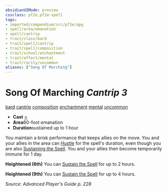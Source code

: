 ```yaml
---
obsidianUIMode: preview
cssclass: pf2e,pf2e-spell
tags:
- imported/compendium/src/pf2e/apg
- spell/area/emanation
- spell/cantrip
- trait/class/bard
- trait/spell/cantrip
- trait/spell/composition
- trait/school/enchantment
- trait/effect/mental
- trait/rarity/uncommon
aliases: ["Song Of Marching"]
---
```

# Song Of Marching *Cantrip 3*   
[bard](rules/traits/bard.md)  [cantrip](cantrip.md)  [composition](composition.md)  [enchantment](enchantment.md)  [mental](mental.md)  [uncommon](uncommon.md)  

- **Cast** [>](chapter-9-playing-the-game.md#Actions "Single Action") 
- **Area**60-foot emanation
- **Duration**sustained up to 1 hour

You maintain a brisk performance that keeps allies on the move. You and your allies in the area can [Hustle](hustle.md) for the spell's duration, even though you are also [Sustaining the Spell](sustain-a-spell.md). You and your allies then become temporarily immune for 1 day.

**Heightened (6th)** You can [Sustain the Spell](sustain-a-spell.md) for up to 2 hours.

**Heightened (9th)** You can [Sustain the Spell](sustain-a-spell.md) for up to 4 hours.

*Source: Advanced Player's Guide p. 228*